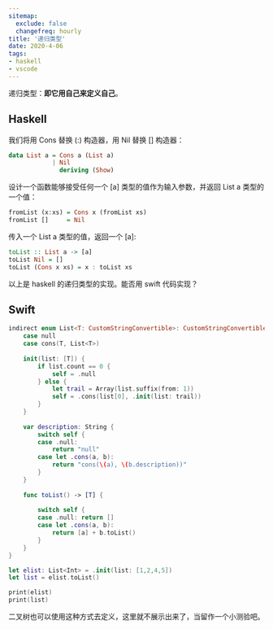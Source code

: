 ```yaml
---
sitemap:
  exclude: false
  changefreq: hourly
title: '递归类型'
date: 2020-4-06
tags:
- haskell
- vscode
---
```


递归类型：**即它用自己来定义自己**。

## Haskell

我们将用 Cons 替换 (:) 构造器，用 Nil 替换 [] 构造器：

```haskell
data List a = Cons a (List a)
            | Nil
              deriving (Show)
```

设计一个函数能够接受任何一个 [a] 类型的值作为输入参数，并返回 List a 类型的一个值：

```haskell
fromList (x:xs) = Cons x (fromList xs)
fromList []     = Nil
```

传入一个 List a 类型的值，返回一个 [a]:

```haskell
toList :: List a -> [a]
toList Nil = []
toList (Cons x xs) = x : toList xs
```

以上是 haskell 的递归类型的实现。能否用 swift 代码实现？

## Swift

```swift
indirect enum List<T: CustomStringConvertible>: CustomStringConvertible {
    case null
    case cons(T, List<T>)
    
    init(list: [T]) {
        if list.count == 0 {
            self = .null
        } else {
            let trail = Array(list.suffix(from: 1))
            self = .cons(list[0], .init(list: trail))
        }
    }
    
    var description: String {
        switch self {
        case .null:
            return "null"
        case let .cons(a, b):
            return "cons(\(a), \(b.description))"
        }
    }
    
    func toList() -> [T] {
        
        switch self {
        case .null: return []
        case let .cons(a, b):
            return [a] + b.toList()
        }
    }
}

let elist: List<Int> = .init(list: [1,2,4,5])
let list = elist.toList()

print(elist)
print(list)
```

二叉树也可以使用这种方式去定义，这里就不展示出来了，当留作一个小测验吧。

